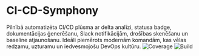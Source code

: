# CI-CD-Symphony

Pilnībā automatizēta CI/CD plūsma ar delta analīzi, statusa badge, dokumentācijas ģenerēšanu, Slack notifikācijām, drošības skenēšanu un baseline atjaunošanu. Ideāli piemērots modernām komandām, kas vēlas redzamu, uzturamu un iedvesmojošu DevOps kultūru.
![Coverage](https://janis.github.io/CI-CD-Symphony/badges/coverage.svg)
![Build](https://janis.github.io/CI-CD-Symphony/badges/build.svg)
